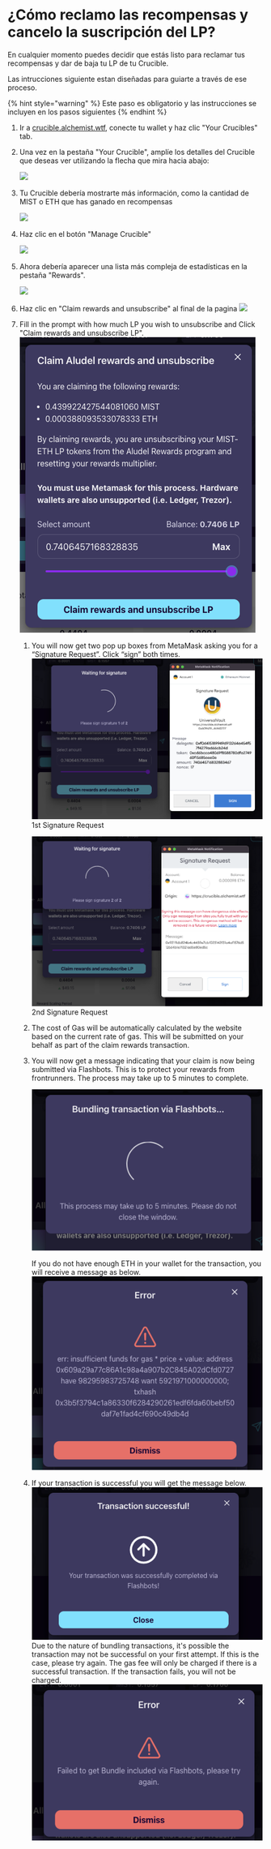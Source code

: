 # ¿Cómo reclamo las recompensas y cancelo la suscripción del LP?

En cualquier momento puedes decidir que estás listo para reclamar tus recompensas y dar de baja tu LP de tu Crucible. 

Las intrucciones siguiente estan diseñadas para guiarte a través de ese proceso.

{% hint style="warning" %}
Este paso es obligatorio y las instrucciones se incluyen en los pasos siguientes
{% endhint %}

1. Ir a [crucible.alchemist.wtf](https://crucible.alchemist.wtf/), conecte tu wallet y haz clic "Your Crucibles" tab.
2. Una vez en la pestaña "Your Crucible", amplíe los detalles del Crucible que deseas ver utilizando la flecha que mira hacia abajo:

   ![](../../.gitbook/assets/screenshot-2021-05-07-at-12.50.58.png)   

3. Tu Crucible debería mostrarte más información, como la cantidad de MIST o ETH que has ganado en recompensas

   ![](../../.gitbook/assets/screenshot-2021-05-07-at-12.50.42.png)   

4. Haz clic en el botón "Manage Crucible"

   ![](../../.gitbook/assets/screenshot-2021-05-07-at-12.51.04.png)   

5. Ahora debería aparecer una lista más compleja de estadísticas en la pestaña "Rewards".

    ![](../../.gitbook/assets/screenshot-2021-05-07-at-12.51.22.png)   

6. Haz clic en "Claim rewards and unsubscribe" al final de la pagina ![](../../.gitbook/assets/screenshot-2021-05-07-at-13.05.52.png)  
7. Fill in the prompt with how much LP you wish to unsubscribe and Click "Claim rewards and unsubscribe LP".  
   ![](../../.gitbook/assets/1.png)   


   1. You will now get two pop up boxes from MetaMask asking you for a “Signature Request”. Click “sign” both times.  
      ![](../../.gitbook/assets/2%20%282%29%20%282%29%20%281%29.png)   
      1st Signature Request

  
      ![](../../.gitbook/assets/3%20%281%29%20%285%29%20%281%29%20%284%29.png)  
       2nd Signature Request  

   2. The cost of Gas will be automatically calculated by the website based on the current rate of gas. This will be submitted on your behalf as part of the claim rewards transaction.

   3. You will now get a message indicating that your claim is now being submitted via Flashbots. This is to protect your rewards from frontrunners. The process may take up to 5 minutes to complete.

      ![](../../.gitbook/assets/4%20%281%29%20%282%29.png)  
  
      If you do not have enough ETH in your wallet for the transaction, you will receive a message as below.  
      ![](../../.gitbook/assets/edlin%20%281%29.png)  

   4. If your transaction is successful you will get the message below. ![](../../.gitbook/assets/6.png)  Due to the nature of bundling transactions, it's possible the transaction may not be successful on your first attempt. If this is the case, please try again. The gas fee will only be charged if there is a successful transaction. If the transaction fails, you will not be charged. ![](../../.gitbook/assets/7%20%281%29.png)

